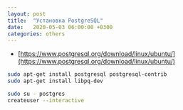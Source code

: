 ```yaml
---
layout: post
title:  "Установка PostgreSQL"
date:   2020-05-03 06:00:00 +0300
categories: others
---
```


- [https://www.postgresql.org/download/linux/ubuntu/](https://www.postgresql.org/download/linux/ubuntu/)

```bash
sudo apt-get install postgresql postgresql-contrib
sudo apt-get install libpq-dev

sudo su - postgres
createuser --interactive
```
